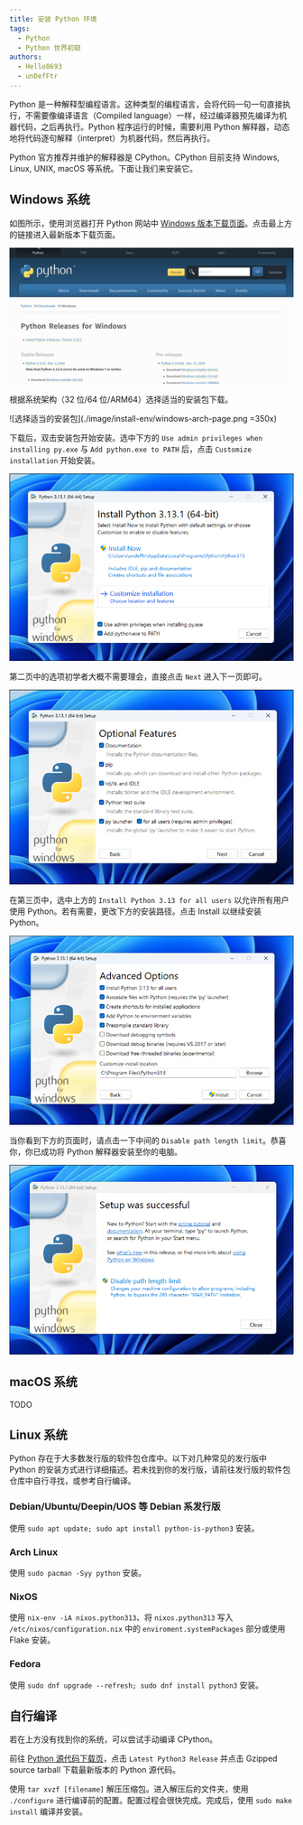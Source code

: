 ```yaml
---
title: 安装 Python 环境
tags: 
  - Python
  - Python 世界初窥
authors: 
  - Hello8693
  - unDefFtr
---
```


Python 是一种解释型编程语言。这种类型的编程语言，会将代码一句一句直接执行，不需要像编译语言（Compiled language）一样，经过编译器预先编译为机器代码，之后再执行。Python 程序运行的时候，需要利用 Python 解释器，动态地将代码逐句解释（interpret）为机器代码，然后再执行。

Python 官方推荐并维护的解释器是 CPython。CPython 目前支持 Windows, Linux, UNIX, macOS 等系统。下面让我们来安装它。

## Windows 系统

如图所示，使用浏览器打开 Python 网站中 [Windows 版本下载页面](https://www.python.org/downloads/windows/)。点击最上方的链接进入最新版本下载页面。

![Python 下载](./image/install-env/windows-download-page.png)

根据系统架构（32 位/64 位/ARM64）选择适当的安装包下载。

![选择适当的安装包](./image/install-env/windows-arch-page.png =350x)

下载后，双击安装包开始安装。选中下方的 `Use admin privileges when installing py.exe` 与 `Add python.exe to PATH` 后，点击 `Customize installation` 开始安装。

![Python 安装器第一页](./image/install-env/windows-installer-page1.png)

第二页中的选项初学者大概不需要理会，直接点击 `Next` 进入下一页即可。

![Python 安装器第二页](./image/install-env/windows-installer-page2.png)

在第三页中，选中上方的 `Install Python 3.13 for all users` 以允许所有用户使用 Python。若有需要，更改下方的安装路径。点击 Install 以继续安装 Python。

![Python 安装器第三页](./image/install-env/windows-installer-page3.png)

当你看到下方的页面时，请点击一下中间的 `Disable path length limit`。恭喜你，你已成功将 Python 解释器安装至你的电脑。

![Python 安装完成](./image/install-env/windows-installer-finish.png)

## macOS 系统

TODO

## Linux 系统

Python 存在于大多数发行版的软件包仓库中。以下对几种常见的发行版中 Python 的安装方式进行详细描述。若未找到你的发行版，请前往发行版的软件包仓库中自行寻找，或参考自行编译。

### Debian/Ubuntu/Deepin/UOS 等 Debian 系发行版

使用 `sudo apt update; sudo apt install python-is-python3` 安装。

### Arch Linux

使用 `sudo pacman -Syy python` 安装。

### NixOS

使用 `nix-env -iA nixos.python313`、将 `nixos.python313` 写入 `/etc/nixos/configuration.nix` 中的 `enviroment.systemPackages` 部分或使用 Flake 安装。

### Fedora

使用 `sudo dnf upgrade --refresh; sudo dnf install python3` 安装。

## 自行编译

若在上方没有找到你的系统，可以尝试手动编译 CPython。

前往 [Python 源代码下载页](https://www.python.org/downloads/source/)，点击 `Latest Python3 Release` 并点击 Gzipped source tarball 下载最新版本的 Python 源代码。

使用 `tar xvzf [filename]` 解压压缩包。进入解压后的文件夹，使用 `./configure` 进行编译前的配置。配置过程会很快完成。完成后，使用 `sudo make install` 编译并安装。